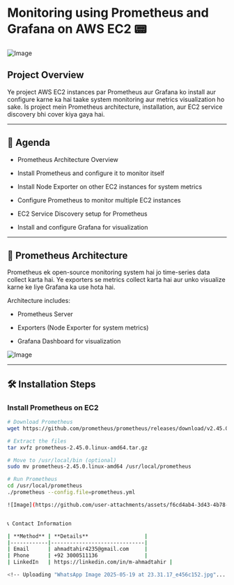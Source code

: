 # **Monitoring using Prometheus and Grafana on AWS EC2 📟**

![Image](https://github.com/user-attachments/assets/1d4649be-283f-4dab-8360-35c6fc584d00)

## **Project Overview**

Ye project AWS EC2 instances par Prometheus aur Grafana ko install aur configure karne ka hai taake system monitoring aur metrics visualization ho sake. Is project mein Prometheus architecture, installation, aur EC2 service discovery bhi cover kiya gaya hai.

---

## **📌 Agenda**

- Prometheus Architecture Overview  

- Install Prometheus and configure it to monitor itself  

- Install Node Exporter on other EC2 instances for system metrics  

- Configure Prometheus to monitor multiple EC2 instances  

- EC2 Service Discovery setup for Prometheus  

- Install and configure Grafana for visualization  

---

## **📡 Prometheus Architecture**

Prometheus ek open-source monitoring system hai jo time-series data collect karta hai. Ye exporters se metrics collect karta hai aur unko visualize karne ke liye Grafana ka use hota hai.

Architecture includes:  

- Prometheus Server  

- Exporters (Node Exporter for system metrics)  

- Grafana Dashboard for visualization  


![Image](https://github.com/user-attachments/assets/ce6ef1c2-e992-4d25-81dd-13d0bdb8a1ae)

---

## **🛠️ Installation Steps**

### **Install Prometheus on EC2**

```bash
# Download Prometheus
wget https://github.com/prometheus/prometheus/releases/download/v2.45.0/prometheus-2.45.0.linux-amd64.tar.gz

# Extract the files
tar xvfz prometheus-2.45.0.linux-amd64.tar.gz

# Move to /usr/local/bin (optional)
sudo mv prometheus-2.45.0.linux-amd64 /usr/local/prometheus

# Run Prometheus
cd /usr/local/prometheus
./prometheus --config.file=prometheus.yml

![Image](https://github.com/user-attachments/assets/f6cd4ab4-3d43-4b78-92bf-746ed919ddbc)


📞 Contact Information

| **Method** | **Details**                  |
|------------|------------------------------|
| Email      | ahmadtahir4235@gmail.com     |
| Phone      | +92 3000511136               |
| LinkedIn   | https://linkedin.com/in/m-ahmadtahir |

<!-- Uploading "WhatsApp Image 2025-05-19 at 23.31.17_e456c152.jpg"... -->
